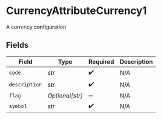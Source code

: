 # CurrencyAttributeCurrency1

A currency configuration


## Fields

| Field              | Type               | Required           | Description        |
| ------------------ | ------------------ | ------------------ | ------------------ |
| `code`             | *str*              | :heavy_check_mark: | N/A                |
| `description`      | *str*              | :heavy_check_mark: | N/A                |
| `flag`             | *Optional[str]*    | :heavy_minus_sign: | N/A                |
| `symbol`           | *str*              | :heavy_check_mark: | N/A                |